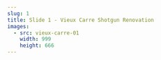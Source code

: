 ```yaml
---
slug: 1
title: Slide 1 - Vieux Carre Shotgun Renovation
images:
  - src: vieux-carre-01
    width: 999
    height: 666
---
```

